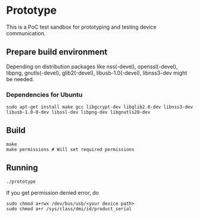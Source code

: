 # Prototype

This is a PoC test sandbox for prototyping and testing device communication.

## Prepare build environment

Depending on distribution packages like nss(-devel), openssl(-devel), libpng, gnutls(-devel), glib2(-devel), libusb-1.0(-devel), libnss3-dev might be needed.

### Dependencies for Ubuntu

```
sudo apt-get install make gcc libgcrypt-dev libglib2.0-dev libnss3-dev libusb-1.0-0-dev libssl-dev libpng-dev libgnutls28-dev
```


## Build

```
make
make permissions # Will set required permissions
```

## Running
```
./prototype
```
If you get permission denied error, do  
```
sudo chmod a+rwx /dev/bus/usb/<your device path>
sudo chmod a+r /sys/class/dmi/id/product_serial

```
